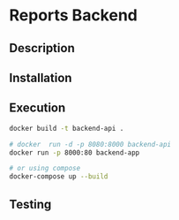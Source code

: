 # Reports Backend

## Description

## Installation

## Execution

```bash
docker build -t backend-api .

# docker  run -d -p 8080:8000 backend-api
docker run -p 8000:80 backend-app

# or using compose
docker-compose up --build
```

## Testing
